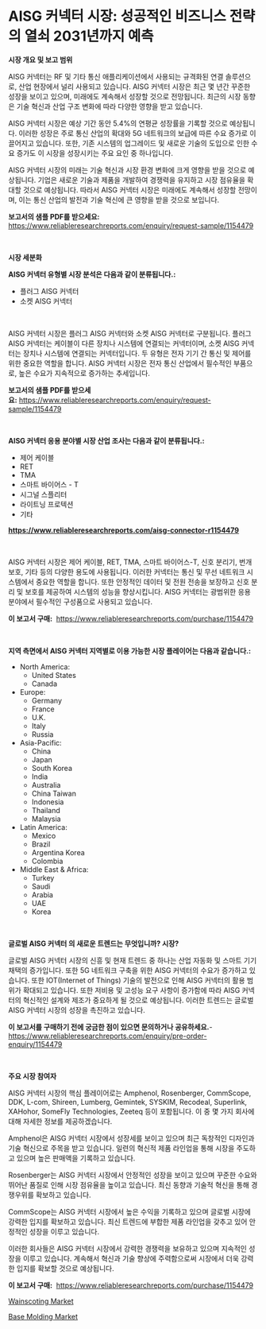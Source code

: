 <p><h1>AISG 커넥터 시장: 성공적인 비즈니스 전략의 열쇠 2031년까지 예측</h1></p><p><strong>시장 개요 및 보고 범위</strong></p>
<p><p>AISG 커넥터는 RF 및 기타 통신 애플리케이션에서 사용되는 규격화된 연결 솔루션으로, 산업 현장에서 널리 사용되고 있습니다. AISG 커넥터 시장은 최근 몇 년간 꾸준한 성장을 보이고 있으며, 미래에도 계속해서 성장할 것으로 전망됩니다. 최근의 시장 동향은 기술 혁신과 산업 구조 변화에 따라 다양한 영향을 받고 있습니다.</p><p>AISG 커넥터 시장은 예상 기간 동안 5.4%의 연평균 성장률을 기록할 것으로 예상됩니다. 이러한 성장은 주로 통신 산업의 확대와 5G 네트워크의 보급에 따른 수요 증가로 이끌어지고 있습니다. 또한, 기존 시스템의 업그레이드 및 새로운 기술의 도입으로 인한 수요 증가도 이 시장을 성장시키는 주요 요인 중 하나입니다.</p><p>AISG 커넥터 시장의 미래는 기술 혁신과 시장 환경 변화에 크게 영향을 받을 것으로 예상됩니다. 기업은 새로운 기술과 제품을 개발하여 경쟁력을 유지하고 시장 점유율을 확대할 것으로 예상됩니다. 따라서 AISG 커넥터 시장은 미래에도 계속해서 성장할 전망이며, 이는 통신 산업의 발전과 기술 혁신에 큰 영향을 받을 것으로 보입니다.</p></p>
<p><strong>보고서의 샘플 PDF를 받으세요:</strong> <a href="https://www.reliableresearchreports.com/enquiry/request-sample/1154479">https://www.reliableresearchreports.com/enquiry/request-sample/1154479</a></p>
<p>&nbsp;</p>
<p><strong>시장 세분화</strong></p>
<p><strong>AISG 커넥터 유형별 시장 분석은 다음과 같이 분류됩니다.:</strong></p>
<p><ul><li>플러그 AISG 커넥터</li><li>소켓 AISG 커넥터</li></ul></p>
<p>&nbsp;</p>
<p><p>AISG 커넥터 시장은 플러그 AISG 커넥터와 소켓 AISG 커넥터로 구분됩니다. 플러그 AISG 커넥터는 케이블이 다른 장치나 시스템에 연결되는 커넥터이며, 소켓 AISG 커넥터는 장치나 시스템에 연결되는 커넥터입니다. 두 유형은 전자 기기 간 통신 및 제어를 위한 중요한 역할을 합니다. AISG 커넥터 시장은 전자 통신 산업에서 필수적인 부품으로, 높은 수요가 지속적으로 증가하는 추세입니다.</p></p>
<p><strong>보고서의 샘플 PDF를 받으세요:</strong>&nbsp;<a href="https://www.reliableresearchreports.com/enquiry/request-sample/1154479">https://www.reliableresearchreports.com/enquiry/request-sample/1154479</a></p>
<p>&nbsp;</p>
<p><strong> AISG 커넥터 응용 분야별 시장 산업 조사는 다음과 같이 분류됩니다.:</strong></p>
<p><ul><li>제어 케이블</li><li>RET</li><li>TMA</li><li>스마트 바이어스 - T</li><li>시그널 스플리터</li><li>라이트닝 프로텍션</li><li>기타</li></ul></p>
<p><strong><a href="https://www.reliableresearchreports.com/aisg-connector-r1154479">https://www.reliableresearchreports.com/aisg-connector-r1154479</a></strong></p>
<p>&nbsp;</p>
<p><p>AISG 커넥터 시장은 제어 케이블, RET, TMA, 스마트 바이어스-T, 신호 분리기, 번개 보호, 기타 등의 다양한 용도에 사용됩니다. 이러한 커넥터는 통신 및 무선 네트워크 시스템에서 중요한 역할을 합니다. 또한 안정적인 데이터 및 전원 전송을 보장하고 신호 분리 및 보호를 제공하여 시스템의 성능을 향상시킵니다. AISG 커넥터는 광범위한 응용 분야에서 필수적인 구성품으로 사용되고 있습니다.</p></p>
<p><strong>이 보고서 구매:</strong>&nbsp; <a href="https://www.reliableresearchreports.com/purchase/1154479">https://www.reliableresearchreports.com/purchase/1154479</a></p>
<p>&nbsp;</p>
<p><strong>지역 측면에서 AISG 커넥터 지역별로 이용 가능한 시장 플레이어는 다음과 같습니다.:</strong></p>
<p><ul>
    <li>
        North America:
        <ul>
            <li>United States</li>
            <li>Canada</li>
        </ul>
    </li>
    <li>
        Europe:
        <ul>
            <li>Germany</li>
            <li>France</li>
            <li>U.K.</li>
            <li>Italy</li>
            <li>Russia</li>
        </ul>
    </li>
    <li>
        Asia-Pacific:
        <ul>
            <li>China</li>
            <li>Japan</li>
            <li>South Korea</li>
            <li>India</li>
            <li>Australia</li>
            <li>China Taiwan</li>
            <li>Indonesia</li>
            <li>Thailand</li>
            <li>Malaysia</li>
        </ul>
    </li>
    <li>
        Latin America:
        <ul>
            <li>Mexico</li>
            <li>Brazil</li>
            <li>Argentina Korea</li>
            <li>Colombia</li>
        </ul>
    </li>
    <li>
        Middle East & Africa:
        <ul>
            <li>Turkey</li>
            <li>Saudi</li>
            <li>Arabia</li>
            <li>UAE</li>
            <li>Korea</li>
        </ul>
    </li>
    </ul></p>
<p>&nbsp;</p>
<p><strong>글로벌 AISG 커넥터 의 새로운 트렌드는 무엇입니까? 시장?</strong></p>
<p><p>글로벌 AISG 커넥터 시장의 신흥 및 현재 트렌드 중 하나는 산업 자동화 및 스마트 기기 채택의 증가입니다. 또한 5G 네트워크 구축을 위한 AISG 커넥터의 수요가 증가하고 있습니다. 또한 IOT(Internet of Things) 기술의 발전으로 인해 AISG 커넥터의 활용 범위가 확대되고 있습니다. 또한 저비용 및 고성능 요구 사항이 증가함에 따라 AISG 커넥터의 혁신적인 설계와 제조가 중요하게 될 것으로 예상됩니다. 이러한 트렌드는 글로벌 AISG 커넥터 시장의 성장을 촉진하고 있습니다.</p></p>
<p><strong>이 보고서를 구매하기 전에 궁금한 점이 있으면 문의하거나 공유하세요.</strong>- <a href="https://www.reliableresearchreports.com/enquiry/pre-order-enquiry/1154479">https://www.reliableresearchreports.com/enquiry/pre-order-enquiry/1154479</a></p>
<p>&nbsp;</p>
<p><strong>주요 시장 참여자</strong></p>
<p><p>AISG 커넥터 시장의 핵심 플레이어로는 Amphenol, Rosenberger, CommScope, DDK, L-com, Shireen, Lumberg, Gemintek, SYSKIM, Recodeal, Superlink, XAHohor, SomeFly Technologies, Zeeteq 등이 포함됩니다. 이 중 몇 가지 회사에 대해 자세한 정보를 제공하겠습니다.</p><p>Amphenol은 AISG 커넥터 시장에서 성장세를 보이고 있으며 최근 독창적인 디자인과 기술 혁신으로 주목을 받고 있습니다. 일련의 혁신적 제품 라인업을 통해 시장을 주도하고 있으며 높은 판매액을 기록하고 있습니다.</p><p>Rosenberger는 AISG 커넥터 시장에서 안정적인 성장을 보이고 있으며 꾸준한 수요와 뛰어난 품질로 인해 시장 점유율을 높이고 있습니다. 최신 동향과 기술적 혁신을 통해 경쟁우위를 확보하고 있습니다.</p><p>CommScope는 AISG 커넥터 시장에서 높은 수익을 기록하고 있으며 글로벌 시장에 강력한 입지를 확보하고 있습니다. 최신 트렌드에 부합한 제품 라인업을 갖추고 있어 안정적인 성장을 이루고 있습니다.</p><p>이러한 회사들은 AISG 커넥터 시장에서 강력한 경쟁력을 보유하고 있으며 지속적인 성장을 이루고 있습니다. 계속해서 혁신과 기술 향상에 주력함으로써 시장에서 더욱 강력한 입지를 확보할 것으로 예상됩니다.</p></p>
<p><strong>이 보고서 구매:</strong>&nbsp;&nbsp;<a href="https://www.reliableresearchreports.com/purchase/1154479">https://www.reliableresearchreports.com/purchase/1154479</a></p>
<p><p><a href="https://picayune-night-cbd.notion.site/Wainscoting-Market-Size-and-Examines-its-Market-Scope-with-a-Primary-Focus-on-Growth-Opportunities-d05ea6e8e07745d0865b538f8909b2ab">Wainscoting Market</a></p><p><a href="https://artistic-helicopter-ca9.notion.site/Base-Molding-Market-Research-Report-Provides-Critical-Insights-that-can-help-Shape-Business-Developm-1bd5518e2b204f228ceaeaeed858bf2e">Base Molding Market</a></p></p>